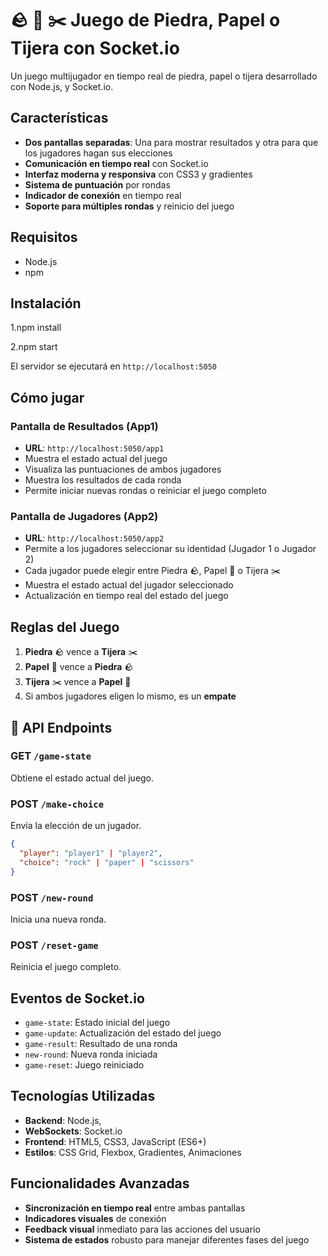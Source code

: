 # 🪨 📄 ✂️ Juego de Piedra, Papel o Tijera con Socket.io

Un juego multijugador en tiempo real de piedra, papel o tijera desarrollado con Node.js,  y Socket.io.

##  Características

- **Dos pantallas separadas**: Una para mostrar resultados y otra para que los jugadores hagan sus elecciones
- **Comunicación en tiempo real** con Socket.io
- **Interfaz moderna y responsiva** con CSS3 y gradientes
- **Sistema de puntuación** por rondas
- **Indicador de conexión** en tiempo real
- **Soporte para múltiples rondas** y reinicio del juego

##  Requisitos

- Node.js 
- npm 

##  Instalación
1.npm install

2.npm start


El servidor se ejecutará en `http://localhost:5050`

##  Cómo jugar

### Pantalla de Resultados (App1)
- **URL**: `http://localhost:5050/app1`
- Muestra el estado actual del juego
- Visualiza las puntuaciones de ambos jugadores
- Muestra los resultados de cada ronda
- Permite iniciar nuevas rondas o reiniciar el juego completo

### Pantalla de Jugadores (App2)
- **URL**: `http://localhost:5050/app2`
- Permite a los jugadores seleccionar su identidad (Jugador 1 o Jugador 2)
- Cada jugador puede elegir entre Piedra 🪨, Papel 📄 o Tijera ✂️
- Muestra el estado actual del jugador seleccionado
- Actualización en tiempo real del estado del juego

##  Reglas del Juego

1. **Piedra** 🪨 vence a **Tijera** ✂️
2. **Papel** 📄 vence a **Piedra** 🪨
3. **Tijera** ✂️ vence a **Papel** 📄
4. Si ambos jugadores eligen lo mismo, es un **empate**

## 🔧 API Endpoints

### GET `/game-state`
Obtiene el estado actual del juego.

### POST `/make-choice`
Envía la elección de un jugador.
```json
{
  "player": "player1" | "player2",
  "choice": "rock" | "paper" | "scissors"
}
```

### POST `/new-round`
Inicia una nueva ronda.

### POST `/reset-game`
Reinicia el juego completo.

##  Eventos de Socket.io

- `game-state`: Estado inicial del juego
- `game-update`: Actualización del estado del juego
- `game-result`: Resultado de una ronda
- `new-round`: Nueva ronda iniciada
- `game-reset`: Juego reiniciado

##  Tecnologías Utilizadas

- **Backend**: Node.js, 
- **WebSockets**: Socket.io
- **Frontend**: HTML5, CSS3, JavaScript (ES6+)
- **Estilos**: CSS Grid, Flexbox, Gradientes, Animaciones


##  Funcionalidades Avanzadas

- **Sincronización en tiempo real** entre ambas pantallas
- **Indicadores visuales** de conexión
- **Feedback visual** inmediato para las acciones del usuario
- **Sistema de estados** robusto para manejar diferentes fases del juego

